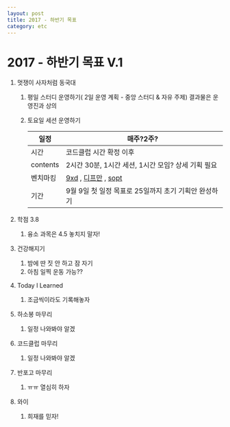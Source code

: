 ```yaml
---
layout: post
title: 2017 - 하반기 목표
category: etc
---
```


# 2017 - 하반기 목표 V.1

1. 멋쟁이 사자처럼 동국대

   1. 평일 스터디 운영하기( 2일 운영 계획 - 중앙 스터디 & 자유 주제)
      결과물은 운영진과 상의

   2. 토요일 세션 운영하기

      | 일정       | 매주?2주?                                   |
      | -------- | ---------------------------------------- |
      | 시간       | 코드클럽 시간 확정 이후                            |
      | contents | 2시간 30분, 1시간 세션, 1시간 모임? 상세 기획 필요        |
      | 벤치마킹     | [9xd](http://9xd.github.io/) , [디프만](http://www.depromeet.com/) , [sopt](http://sopt.org/wp/) |
      | 기간       | 9월 9일 첫 일정 목표로 25일까지 초기 기획안 완성하기         |

2. 학점 3.8

   1. 융소 과목은 4.5 놓치지 말자!

3. 건강해지기

   1. 밤에 딴 짓 안 하고 잠 자기
   2. 아침 일찍 운동 가능??

4. Today I Learned

   1. 조금씩이라도 기록해놓자

5. 하소봉 마무리

   1. 일정 나와봐야 알겠

6. 코드클럽 마무리

   1. 일정 나와봐야 알겠

7. 반포고 마무리

   1. ㅠㅠ 열심히 하자

8. 와이

   1. 희재를 믿자!

